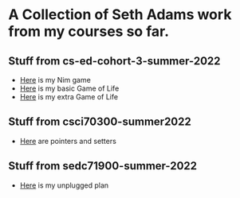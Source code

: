 # A Collection of Seth Adams work from my courses so far.


## Stuff from cs-ed-cohort-3-summer-2022
* [Here](https://github.com/hunter-teacher-cert/cohort-3-summer-work-Mr-Adams/blob/master/programming/1/Nim.java) is my Nim game
* [Here](https://github.com/hunter-teacher-cert/cohort-3-summer-work-Mr-Adams/blob/master/programming/3/Cgol.java) is my basic Game of Life
* [Here](https://github.com/hunter-teacher-cert/cohort-3-summer-work-Mr-Adams/blob/master/programming/3/Cgolxtra.java) is my extra Game of Life

## Stuff from csci70300-summer2022
* [Here](https://github.com/hunter-teacher-cert/cohort-3-summer-work-Mr-Adams/tree/master/ds/pointers) are pointers and setters

## Stuff from sedc71900-summer-2022
* [Here](https://github.com/hunter-teacher-cert/cohort-3-summer-work-Mr-Adams/blob/master/methods/04_unplugged.md) is my unplugged plan

